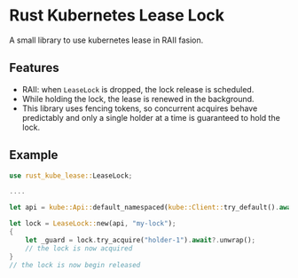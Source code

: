 # Rust Kubernetes Lease Lock

A small library to use kubernetes lease in RAII fasion.

## Features

- RAII: when `LeaseLock` is dropped, the lock release is scheduled.
- While holding the lock, the lease is renewed in the background.
- This library uses fencing tokens, so concurrent acquires behave predictably and only a single holder at a time is guaranteed to hold the lock.

## Example

``` rust
use rust_kube_lease::LeaseLock;

....

let api = kube::Api::default_namespaced(kube::Client::try_default().await.unwrap());

let lock = LeaseLock::new(api, "my-lock");
{
    let _guard = lock.try_acquire("holder-1").await?.unwrap();
    // the lock is now acquired
}
// the lock is now begin released
```
